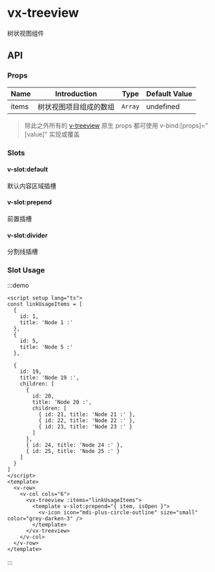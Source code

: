 # vx-treeview

树状视图组件

## API

### Props

| Name  | Introduction           | Type    | Default Value |
| ----- | ---------------------- | ------- | ------------- |
| items | 树状视图项目组成的数组 | `Array` | undefined     |

> 除此之外所有的 [v-treeview](https://vuetifyjs.com/en/api/v-treeview/) 原生 props 都可使用 v-bind:[props]="[value]" 实现或覆盖

### Slots

#### v-slot:default

默认内容区域插槽

#### v-slot:prepend

前置插槽

#### v-slot:divider

分割线插槽

### Slot Usage

:::demo

```vue
<script setup lang="ts">
const linkUsageItems = [
  {
    id: 1,
    title: 'Node 1 :'
  },
  {
    id: 5,
    title: 'Node 5 :'
  },

  {
    id: 19,
    title: 'Node 19 :',
    children: [
      {
        id: 20,
        title: 'Node 20 :',
        children: [
          { id: 21, title: 'Node 21 :' },
          { id: 22, title: 'Node 22 :' },
          { id: 23, title: 'Node 23 :' }
        ]
      },
      { id: 24, title: 'Node 24 :' },
      { id: 25, title: 'Node 25 :' }
    ]
  }
]
</script>
<template>
  <v-row>
    <v-col cols="6">
      <vx-treeview :items="linkUsageItems">
        <template v-slot:prepend="{ item, isOpen }">
          <v-icon icon="mdi-plus-circle-outline" size="small" color="grey-darken-3" />
        </template>
      </vx-treeview>
    </v-col>
  </v-row>
</template>
```

:::
